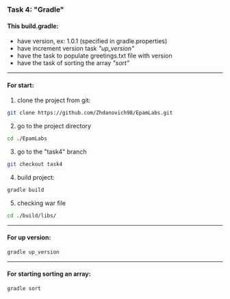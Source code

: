 ### Task 4: "Gradle" ###
#### This build.gradle: ####
-   have version, ex: 1.0.1 (specified in gradle.properties)
-   have increment version task *"up_version"*
-   have the task to populate greetings.txt file with version 
-   have the task of sorting the array *"sort"*
---
#### For start: ####
1.   clone the project from git:
```sh
git clone https://github.com/Zhdanovich98/EpamLabs.git
```
2.   go to the project directory
```sh
cd ./EpamLabs
```
3.    go to the "task4" branch
```sh
git checkout task4
```
4.   build project:
```sh
gradle build
```
5.   checking war file
```sh
cd ./build/libs/
```
---
#### For up version: ####
```sh
gradle up_version
```
---
#### For starting sorting an array: ####
```sh
gradle sort
```
